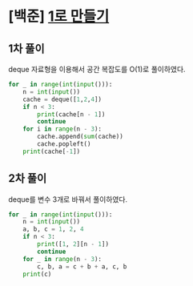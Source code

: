 # [백준] [1로 만들기](https://www.acmicpc.net/problem/1463)

## 1차 풀이

deque 자료형을 이용해서 공간 복잡도를 O(1)로 풀이하였다.

```py
for _ in range(int(input())):
    n = int(input())
    cache = deque([1,2,4])
    if n < 3:
        print(cache[n - 1])
        continue
    for i in range(n - 3):
        cache.append(sum(cache))
        cache.popleft()
    print(cache[-1])
```

## 2차 풀이

deque를 변수 3개로 바꿔서 풀이하였다.

```py
for _ in range(int(input())):
    n = int(input())
    a, b, c = 1, 2, 4
    if n < 3:
        print([1, 2][n - 1])
        continue
    for _ in range(n - 3):
        c, b, a = c + b + a, c, b
    print(c)
```
